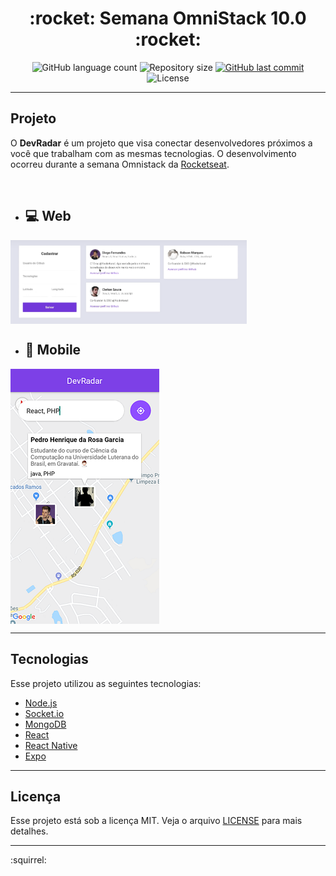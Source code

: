 <h1 align="center">
  :rocket: Semana OmniStack 10.0 :rocket:
</h1>

<p align="center">
  <img alt="GitHub language count" src="https://img.shields.io/github/languages/count/Rocketseat/semana-omnistack-10">

  <img alt="Repository size" src="https://img.shields.io/github/repo-size/pedrohrg/semana-omnistack-10">
  
  <a href="https://github.com/pedrohrg/semana-omnistack-10/commits/master">
    <img alt="GitHub last commit" src="https://img.shields.io/github/last-commit/Rocketseat/semana-omnistack-10">
  </a>
  
  <img alt="License" src="https://img.shields.io/badge/license-MIT-brightgreen">
</p>

---
## Projeto
O **DevRadar** é um projeto que visa conectar desenvolvedores próximos a você que trabalham com as mesmas tecnologias.
O desenvolvimento ocorreu durante a semana Omnistack da [Rocketseat](https://rocketseat.com.br/).


<br>

- ## :computer: Web
<img align="center" src="github/web.png" width="75%"> 

- ## :iphone: Mobile
<img align="center" src="github/mobile.png"> 

---
## Tecnologias

Esse projeto utilizou as seguintes tecnologias:

- [Node.js](https://nodejs.org/en/)
- [Socket.io](https://socket.io/)
- [MongoDB](https://www.mongodb.com/)
- [React](https://reactjs.org)
- [React Native](https://facebook.github.io/react-native/)
- [Expo](https://expo.io/)

---
## Licença

Esse projeto está sob a licença MIT. Veja o arquivo [LICENSE](LICENSE) para mais detalhes.

---
:squirrel:

